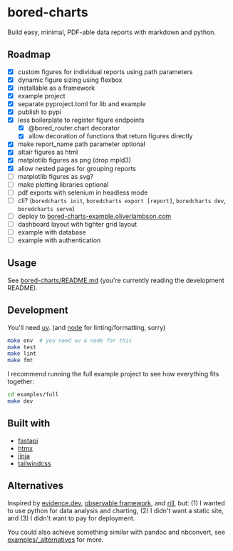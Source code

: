 # bored-charts

Build easy, minimal, PDF-able data reports with markdown and python.

## Roadmap

- [x] custom figures for individual reports using path parameters
- [x] dynamic figure sizing using flexbox
- [x] installable as a framework
- [x] example project
- [x] separate pyproject.toml for lib and example
- [x] publish to pypi
- [x] less boilerplate to register figure endpoints
  - [x] @bored_router.chart decorator
  - [x] allow decoration of functions that return figures directly
- [x] make report_name path parameter optional
- [x] altair figures as html
- [x] matplotlib figures as png (drop mpld3)
- [x] allow nested pages for grouping reports
- [ ] matplotlib figures as svg?
- [ ] make plotting libraries optional
- [ ] pdf exports with selenium in headless mode
- [ ] cli? (`boredcharts init`, `boredcharts export [report]`, `boredcharts dev`, `boredcharts serve`)
- [ ] deploy to [bored-charts-example.oliverlambson.com](https://bored-charts-example.oliverlambson.com)
- [ ] dashboard layout with tighter grid layout
- [ ] example with database
- [ ] example with authentication

## Usage

See [bored-charts/README.md](./bored-charts/README.md) (you're currently reading the development README).

## Development

You'll need [uv](https://docs.astral.sh/uv/getting-started/installation/).
(and [node](https://nodejs.org/en/learn/getting-started/how-to-install-nodejs)
for linting/formatting, sorry)

```bash
make env  # you need uv & node for this
make test
make lint
make fmt
```

I recommend running the full example project to see how everything fits together:

```bash
cd examples/full
make dev
```

## Built with

- [fastapi](https://fastapi.tiangolo.com/)
- [htmx](https://htmx.org/)
- [jinja](https://jinja.palletsprojects.com/en/3.1.x/)
- [tailwindcss](https://tailwindcss.com/)

## Alternatives

Inspired by [evidence.dev](https://github.com/evidence-dev/evidence),
[observable framework](https://github.com/observablehq/framework), and
[rill](https://github.com/rilldata/rill), but:
(1) I wanted to use python for data analysis and charting,
(2) I didn't want a static site, and
(3) I didn't want to pay for deployment.

You could also achieve something similar with pandoc and nbconvert,
see [examples/\_alternatives](https://github.com/oliverlambson/bored-charts/tree/main/examples/_alternatives) for more.
